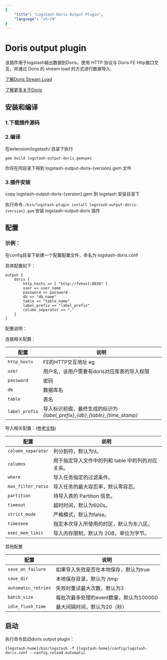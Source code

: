 ```yaml
---
{
    "title": "Logstash Doris Output Plugin",
    "language": "zh-CN"
}
---
```


<!-- 
Licensed to the Apache Software Foundation (ASF) under one
or more contributor license agreements.  See the NOTICE file
distributed with this work for additional information
regarding copyright ownership.  The ASF licenses this file
to you under the Apache License, Version 2.0 (the
"License"); you may not use this file except in compliance
with the License.  You may obtain a copy of the License at

  http://www.apache.org/licenses/LICENSE-2.0

Unless required by applicable law or agreed to in writing,
software distributed under the License is distributed on an
"AS IS" BASIS, WITHOUT WARRANTIES OR CONDITIONS OF ANY
KIND, either express or implied.  See the License for the
specific language governing permissions and limitations
under the License.
-->

# Doris output plugin

该插件用于logstash输出数据到Doris，使用 HTTP 协议与 Doris FE Http接口交互，并通过 Doris 的 stream load 的方式进行数据导入.

[了解Doris Stream Load ](http://doris.apache.org/master/zh-CN/administrator-guide/load-data/stream-load-manual.html)

[了解更多关于Doris](http://doris.apache.org/master/zh-CN/)


## 安装和编译
### 1.下载插件源码

### 2.编译 ##
在extension/logstash/ 目录下执行

`gem build logstash-output-doris.gemspec`

你将在同目录下得到 logstash-output-doris-{version}.gem 文件

### 3.插件安装
copy logstash-output-doris-{version}.gem 到 logstash 安装目录下

执行命令`./bin/logstash-plugin install logstash-output-doris-{version}.gem` 安装 logstash-output-doris 插件

## 配置
### 示例：

在config目录下新建一个配置配置文件，命名为 logstash-doris.conf

具体配置如下：

    output {
        doris {
            http_hosts => [ "http://fehost:8030" ]
            user => user_name
            password => password
            db => "db_name"
            table => "table_name"
            label_prefix => "label_prefix"
            column_separator => ","
        }
    }

配置说明：

连接相关配置：

配置 | 说明
--- | ---
`http_hosts` | FE的HTTP交互地址 eg | ["http://fe1:8030", "http://fe2:8030"]
`user` | 用户名，该用户需要有doris对应库表的导入权限
`password` | 密码
`db` | 数据库名
`table` | 表名
`label_prefix` | 导入标识前缀，最终生成的标识为 *{label\_prefix}\_{db}\_{table}\_{time_stamp}*


导入相关配置：([参考文档](http://doris.apache.org/master/zh-CN/administrator-guide/load-data/stream-load-manual.html))

配置 | 说明
--- | ---
`column_separator` | 列分割符，默认为\t。
`columns` | 用于指定导入文件中的列和 table 中的列的对应关系。
`where` | 导入任务指定的过滤条件。
`max_filter_ratio` | 导入任务的最大容忍率，默认零容忍。
`partition` | 待导入表的 Partition 信息。
`timeout` | 超时时间，默认为600s。
`strict_mode` | 严格模式，默认为false。
`timezone` | 指定本次导入所使用的时区，默认为东八区。
`exec_mem_limit` | 导入内存限制，默认为 2GB，单位为字节。

其他配置

配置 | 说明
--- | ---
`save_on_failure` | 如果导入失败是否在本地保存，默认为true
`save_dir` | 本地保存目录，默认为 /tmp
`automatic_retries` | 失败时重试最大次数，默认为3
`batch_size` | 每批次最多处理的event数量，默认为100000
`idle_flush_time` | 最大间隔时间，默认为20（秒）


## 启动
执行命令启动doris output plugin：

`{logstash-home}/bin/logstash -f {logstash-home}/config/logstash-doris.conf --config.reload.automatic`

